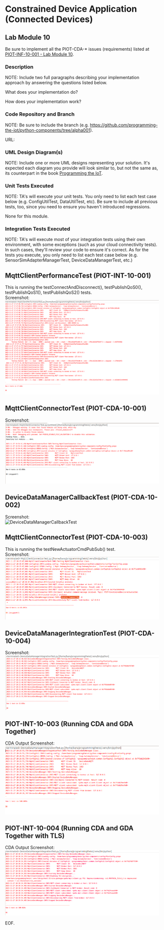 # Constrained Device Application (Connected Devices)

## Lab Module 10

Be sure to implement all the PIOT-CDA-* issues (requirements) listed at [PIOT-INF-10-001 - Lab Module 10](https://github.com/orgs/programming-the-iot/projects/1#column-10488510).

### Description

NOTE: Include two full paragraphs describing your implementation approach by answering the questions listed below.

What does your implementation do? 

How does your implementation work?

### Code Repository and Branch

NOTE: Be sure to include the branch (e.g. https://github.com/programming-the-iot/python-components/tree/alpha001).

URL: 

### UML Design Diagram(s)

NOTE: Include one or more UML designs representing your solution. It's expected each
diagram you provide will look similar to, but not the same as, its counterpart in the
book [Programming the IoT](https://learning.oreilly.com/library/view/programming-the-internet/9781492081401/).


### Unit Tests Executed

NOTE: TA's will execute your unit tests. You only need to list each test case below
(e.g. ConfigUtilTest, DataUtilTest, etc). Be sure to include all previous tests, too,
since you need to ensure you haven't introduced regressions.

None for this module.

### Integration Tests Executed

NOTE: TA's will execute most of your integration tests using their own environment, with
some exceptions (such as your cloud connectivity tests). In such cases, they'll review
your code to ensure it's correct. As for the tests you execute, you only need to list each
test case below (e.g. SensorSimAdapterManagerTest, DeviceDataManagerTest, etc.)

## MqttClientPerformanceTest (PIOT-INT-10-001)  
This is running the testConnectAndDisconnect(), testPublishQoS0(), testPublishQoS1(), testPublishQoS2() tests.  
Screenshot:  
![MqttClientPerformanceTest](Images/CDA/MqttClientPerformanceTest_1.PNG)

## MqttClientConnectorTest (PIOT-CDA-10-001)
Screenshot:  
![MqttClientConnectorTest](Images/CDA/MqttClientConnectorTest_001.PNG)

## DeviceDataManagerCallbackTest (PIOT-CDA-10-002)
Screenshot:  
![DeviceDataManagerCallbackTest](https://github.com/BanSuth/book-exercise-docs-Group1/assets/80484349/7a61a224-44c5-43c2-8fe1-2c3e105e7f81)

## MqttClientConnectorTest (PIOT-CDA-10-003)
This is running the testNewActuatorCmdPubSub() test.  
Screenshot:  
![MqttClientConnectorTest](Images/CDA/MqttClientConnectorTest_003.PNG)

## DeviceDataManagerIntegrationTest (PIOT-CDA-10-004)
Screenshot:  
![DeviceDataManagerIntegrationTest](Images/CDA/DeviceDataManagerIntegrationTest_004.PNG)

## PIOT-INT-10-003 (Running CDA and GDA Together)
CDA Output Screenshot:
![PIOT-INT-10-003](Images/CDA/PIOT-INT-10-003.PNG)

## PIOT-INT-10-004 (Running CDA and GDA Together with TLS)
CDA Output Screenshot:
![PIOT-INT-10-004](Images/CDA/PIOT-INT-10-004.PNG)

EOF.
